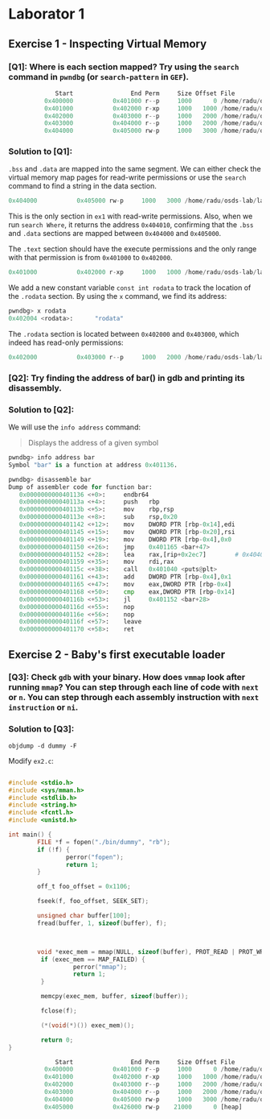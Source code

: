 # Laborator 1

## Exercise 1 - Inspecting Virtual Memory
### [Q1]: Where is each section mapped? Try using the `search` command in `pwndbg` (or `search-pattern` in `GEF`).
```python
             Start                End Perm     Size Offset File
          0x400000           0x401000 r--p     1000      0 /home/radu/osds-lab/lab1/bin/ex1
          0x401000           0x402000 r-xp     1000   1000 /home/radu/osds-lab/lab1/bin/ex1
          0x402000           0x403000 r--p     1000   2000 /home/radu/osds-lab/lab1/bin/ex1
          0x403000           0x404000 r--p     1000   2000 /home/radu/osds-lab/lab1/bin/ex1
          0x404000           0x405000 rw-p     1000   3000 /home/radu/osds-lab/lab1/bin/ex1
```

### Solution to [Q1]:
`.bss` and `.data` are mapped into the same segment. We can either check the virtual memory map pages for read-write permissions or use the `search` command to find a string in the data section.
```python
0x404000           0x405000 rw-p     1000   3000 /home/radu/osds-lab/lab1/bin/ex1
```

This is the only section in `ex1` with read-write permissions. Also, when we run `search Where`, it returns the address `0x404010`, confirming that the `.bss` and `.data` sections are mapped between `0x404000` and `0x405000`.

The `.text` section should have the execute permissions and the only range with that permission is from `0x401000` to `0x402000`.
```python
0x401000           0x402000 r-xp     1000   1000 /home/radu/osds-lab/lab1/bin/ex1
```

We add a new constant variable `const int rodata` to track the location of the `.rodata` section. By using the `x` command, we find its address:
```python
pwndbg> x rodata
0x402004 <rodata>:      "rodata"
```
The `.rodata` section is located between `0x402000` and `0x403000`, which indeed has read-only permissions:
```python
0x402000           0x403000 r--p     1000   2000 /home/radu/osds-lab/lab1/bin/ex1
```


### [Q2]: Try finding the address of bar() in gdb and printing its disassembly.

### Solution to [Q2]:
We will use the `info address` command:
> Displays the address of a given symbol

```python
pwndbg> info address bar
Symbol "bar" is a function at address 0x401136.
```

```python
pwndbg> disassemble bar
Dump of assembler code for function bar:
   0x0000000000401136 <+0>:     endbr64
   0x000000000040113a <+4>:     push   rbp
   0x000000000040113b <+5>:     mov    rbp,rsp
   0x000000000040113e <+8>:     sub    rsp,0x20
   0x0000000000401142 <+12>:    mov    DWORD PTR [rbp-0x14],edi
   0x0000000000401145 <+15>:    mov    QWORD PTR [rbp-0x20],rsi
   0x0000000000401149 <+19>:    mov    DWORD PTR [rbp-0x4],0x0
   0x0000000000401150 <+26>:    jmp    0x401165 <bar+47>
   0x0000000000401152 <+28>:    lea    rax,[rip+0x2ec7]        # 0x404020 <useful>
   0x0000000000401159 <+35>:    mov    rdi,rax
   0x000000000040115c <+38>:    call   0x401040 <puts@plt>
   0x0000000000401161 <+43>:    add    DWORD PTR [rbp-0x4],0x1
   0x0000000000401165 <+47>:    mov    eax,DWORD PTR [rbp-0x4]
   0x0000000000401168 <+50>:    cmp    eax,DWORD PTR [rbp-0x14]
   0x000000000040116b <+53>:    jl     0x401152 <bar+28>
   0x000000000040116d <+55>:    nop
   0x000000000040116e <+56>:    nop
   0x000000000040116f <+57>:    leave
   0x0000000000401170 <+58>:    ret
```

## Exercise 2 - Baby's first executable loader
### [Q3]: Check `gdb` with your binary. How does `vmmap` look after running `mmap`? You can step through each line of code with `next` or `n`. You can step through each assembly instruction with `next instruction` or `ni`.

### Solution to [Q3]:
```
objdump -d dummy -F
```


Modify `ex2.c`:
```c

#include <stdio.h>
#include <sys/mman.h>
#include <stdlib.h>
#include <string.h>
#include <fcntl.h>
#include <unistd.h>

int main() {
        FILE *f = fopen("./bin/dummy", "rb");
        if (!f) {
                perror("fopen");
                return 1;
        }

        off_t foo_offset = 0x1106;

        fseek(f, foo_offset, SEEK_SET);

        unsigned char buffer[100];
        fread(buffer, 1, sizeof(buffer), f);



        void *exec_mem = mmap(NULL, sizeof(buffer), PROT_READ | PROT_WRITE | PROT_EXEC, MAP_PRIVATE | MAP_ANONYMOUS, -1, 0);
         if (exec_mem == MAP_FAILED) {
                  perror("mmap");
                  return 1;
         }

         memcpy(exec_mem, buffer, sizeof(buffer));

         fclose(f);

         (*(void(*)()) exec_mem)();

         return 0;
}
```


```python
             Start                End Perm     Size Offset File
          0x400000           0x401000 r--p     1000      0 /home/radu/osds-lab/lab1/bin/ex2
          0x401000           0x402000 r-xp     1000   1000 /home/radu/osds-lab/lab1/bin/ex2
          0x402000           0x403000 r--p     1000   2000 /home/radu/osds-lab/lab1/bin/ex2
          0x403000           0x404000 r--p     1000   2000 /home/radu/osds-lab/lab1/bin/ex2
          0x404000           0x405000 rw-p     1000   3000 /home/radu/osds-lab/lab1/bin/ex2
          0x405000           0x426000 rw-p    21000      0 [heap]
```

